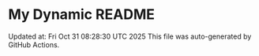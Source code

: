 # My Dynamic README
Updated at: Fri Oct 31 08:28:30 UTC 2025
This file was auto-generated by GitHub Actions.
